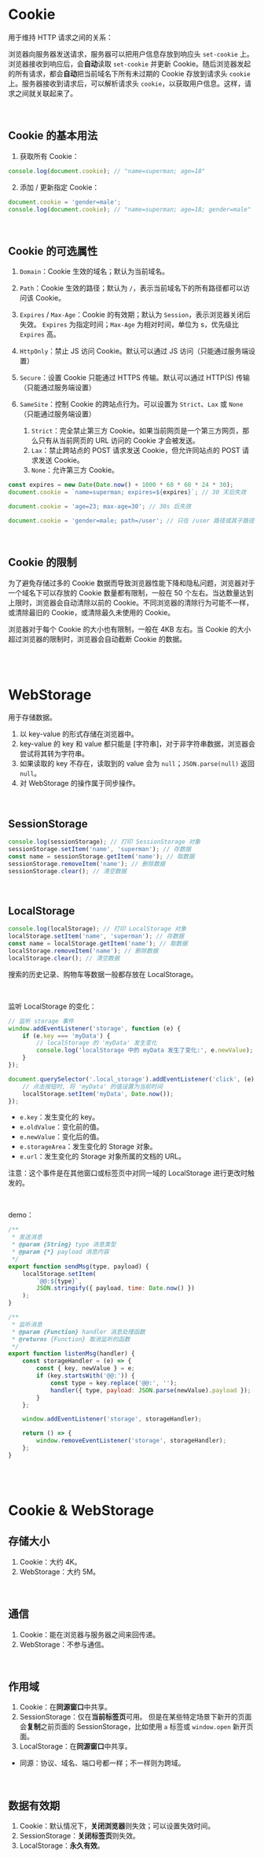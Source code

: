 # Cookie

用于维持 HTTP 请求之间的关系：

浏览器向服务器发送请求，服务器可以把用户信息存放到响应头 `set-cookie` 上。浏览器接收到响应后，会**自动**读取 `set-cookie` 并更新 Cookie。随后浏览器发起的所有请求，都会**自动**把当前域名下所有未过期的 Cookie 存放到请求头 `cookie` 上。服务器接收到请求后，可以解析请求头 `cookie`，以获取用户信息。这样，请求之间就关联起来了。

<br>

## Cookie 的基本用法

1.  获取所有 Cookie：

```js
console.log(document.cookie); // "name=superman; age=18"
```

2.  添加 / 更新指定 Cookie：

```js
document.cookie = 'gender=male';
console.log(document.cookie); // "name=superman; age=18; gender=male"
```

<br>

## Cookie 的可选属性

1.  `Domain`：Cookie 生效的域名；默认为当前域名。

2.  `Path`：Cookie 生效的路径；默认为 `/`，表示当前域名下的所有路径都可以访问该 Cookie。

3.  `Expires` / `Max-Age`：Cookie 的有效期；默认为 `Session`，表示浏览器关闭后失效。
    `Expires` 为指定时间；`Max-Age` 为相对时间，单位为 s，优先级比 `Expires` 高。

4.  `HttpOnly`：禁止 JS 访问 Cookie。默认可以通过 JS 访问（只能通过服务端设置）

5.  `Secure`：设置 Cookie 只能通过 HTTPS 传输。默认可以通过 HTTP(S) 传输（只能通过服务端设置）

6.  `SameSite`：控制 Cookie 的跨站点行为。可以设置为 `Strict`、`Lax` 或 `None`（只能通过服务端设置）
    1.  `Strict`：完全禁止第三方 Cookie。如果当前网页是一个第三方网页，那么只有从当前网页的 URL 访问的 Cookie 才会被发送。
    2.  `Lax`：禁止跨站点的 POST 请求发送 Cookie，但允许同站点的 POST 请求发送 Cookie。
    3.  `None`：允许第三方 Cookie。

```js
const expires = new Date(Date.now() + 1000 * 60 * 60 * 24 * 30);
document.cookie = `name=superman; expires=${expires}`; // 30 天后失效

document.cookie = 'age=23; max-age=30'; // 30s 后失效

document.cookie = 'gender=male; path=/user'; // 只在 /user 路径或其子路径下生效
```

<br>

## Cookie 的限制

为了避免存储过多的 Cookie 数据而导致浏览器性能下降和隐私问题，浏览器对于一个域名下可以存放的 Cookie 数量都有限制，一般在 50 个左右。当达数量达到上限时，浏览器会自动清除以前的 Cookie。不同浏览器的清除行为可能不一样，或清除最旧的 Cookie，或清除最久未使用的 Cookie。

浏览器对于每个 Cookie 的大小也有限制，一般在 4KB 左右。当 Cookie 的大小超过浏览器的限制时，浏览器会自动截断 Cookie 的数据。

<br><br>

# WebStorage

用于存储数据。

1.  以 key-value 的形式存储在浏览器中。
2.  key-value 的 key 和 value 都只能是 [字符串]，对于非字符串数据，浏览器会尝试将其转为字符串。
3.  如果读取的 key 不存在，读取到的 value 会为 `null`；`JSON.parse(null)` 返回 `null`。
4.  对 WebStorage 的操作属于同步操作。

<br>

## SessionStorage

```js
console.log(sessionStorage); // 打印 SessionStorage 对象
sessionStorage.setItem('name', 'superman'); // 存数据
const name = sessionStorage.getItem('name'); // 取数据
sessionStorage.removeItem('name'); // 删除数据
sessionStorage.clear(); // 清空数据
```

<br>

## LocalStorage

```js
console.log(localStorage); // 打印 LocalStorage 对象
localStorage.setItem('name', 'superman'); // 存数据
const name = localStorage.getItem('name'); // 取数据
localStorage.removeItem('name'); // 删除数据
localStorage.clear(); // 清空数据
```

搜索的历史记录、购物车等数据一般都存放在 LocalStorage。

<br>

监听 LocalStorage 的变化：

```js
// 监听 storage 事件
window.addEventListener('storage', function (e) {
    if (e.key === 'myData') {
        // localStorage 的 'myData' 发生变化
        console.log('localStorage 中的 myData 发生了变化:', e.newValue);
    }
});

document.querySelector('.local_storage').addEventListener('click', (e) => {
    // 点击按钮时, 将 'myData' 的值设置为当前时间
    localStorage.setItem('myData', Date.now());
});
```

-   `e.key`：发生变化的 key。
-   `e.oldValue`：变化前的值。
-   `e.newValue`：变化后的值。
-   `e.storageArea`：发生变化的 Storage 对象。
-   `e.url`：发生变化的 Storage 对象所属的文档的 URL。

注意：这个事件是在其他窗口或标签页中对同一域的 LocalStorage 进行更改时触发的。

<br>

demo：

```js
/**
 * 发送消息
 * @param {String} type 消息类型
 * @param {*} payload 消息内容
 */
export function sendMsg(type, payload) {
    localStorage.setItem(
        `@@:${type}`,
        JSON.stringify({ payload, time: Date.now() })
    );
}

/**
 * 监听消息
 * @param {Function} handler 消息处理函数
 * @returns {Function} 取消监听的函数
 */
export function listenMsg(handler) {
    const storageHandler = (e) => {
        const { key, newValue } = e;
        if (key.startsWith('@@:')) {
            const type = key.replace('@@:', '');
            handler({ type, payload: JSON.parse(newValue).payload });
        }
    };

    window.addEventListener('storage', storageHandler);

    return () => {
        window.removeEventListener('storage', storageHandler);
    };
}
```

<br><br>

# Cookie & WebStorage

## 存储大小

1. Cookie：大约 4K。
2. WebStorage：大约 5M。

<br>

## 通信

1. Cookie：能在浏览器与服务器之间来回传递。
2. WebStorage：不参与通信。

<br>

## 作用域

1. Cookie：在**同源窗口**中共享。
2. SessionStorage：仅在**当前标签页**可用。
   但是在某些特定场景下新开的页面会**复制**之前页面的 SessionStorage，比如使用 `a` 标签或 `window.open` 新开页面。
3. LocalStorage：在**同源窗口**中共享。

-   同源：协议、域名、端口号都一样；不一样则为跨域。

<br>

## 数据有效期

1. Cookie：默认情况下，**关闭浏览器**则失效；可以设置失效时间。
2. SessionStorage：**关闭标签页**则失效。
3. LocalStorage：**永久有效**。

<br>
